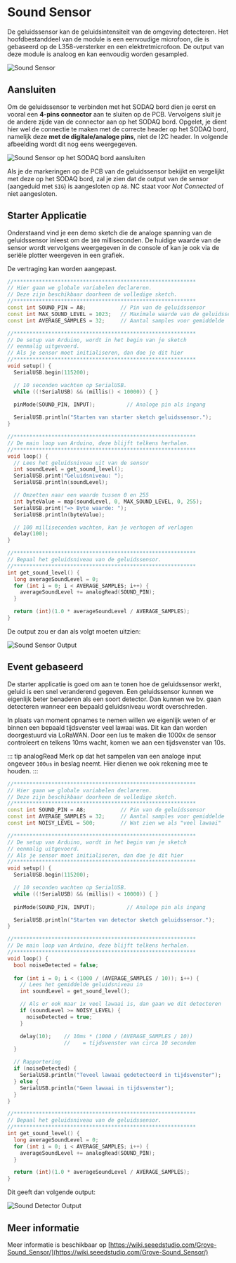# Sound Sensor

De geluidssensor kan de geluidsintensiteit van de omgeving detecteren. Het hoofdbestanddeel van de module is een eenvoudige microfoon, die is gebaseerd op de L358-versterker en een elektretmicrofoon. De output van deze module is analoog en kan eenvoudig worden gesampled.

![Sound Sensor](./img/sound_sensor.jpg)

## Aansluiten

Om de geluidssensor te verbinden met het SODAQ bord dien je eerst en vooral een **4-pins connector** aan te sluiten op de PCB. Vervolgens sluit je de andere zijde van de connector aan op het SODAQ bord. Opgelet, je dient hier wel de connectie te maken met de correcte header op het SODAQ bord, namelijk deze **met de digitale/analoge pins**, niet de I2C header. In volgende afbeelding wordt dit nog eens weergegeven.

![Sound Sensor op het SODAQ bord aansluiten](./img/connecting_sound_sensor_to_sodaq.png)

Als je de markeringen op de PCB van de geluidssensor bekijkt en vergelijkt met deze op het SODAQ bord, zal je zien dat de output van de sensor (aangeduid met `SIG`) is aangesloten op `A8`. NC staat voor *Not Connected* of niet aangesloten.

## Starter Applicatie

Onderstaand vind je een demo sketch die de analoge spanning van de geluidssensor inleest om de `100` milliseconden. De huidige waarde van de sensor wordt vervolgens weergegeven in de console of kan je ook via de seriële plotter weergeven in een grafiek.

De vertraging kan worden aangepast.

```cpp
//**********************************************************
// Hier gaan we globale variabelen declareren.
// Deze zijn beschikbaar doorheen de volledige sketch.
//**********************************************************
const int SOUND_PIN = A8;           // Pin van de geluidssensor
const int MAX_SOUND_LEVEL = 1023;   // Maximale waarde van de geluidssensor
const int AVERAGE_SAMPLES = 32;     // Aantal samples voor gemiddelde

//**********************************************************
// De setup van Arduino, wordt in het begin van je sketch
// eenmalig uitgevoerd.
// Als je sensor moet initialiseren, dan doe je dit hier
//**********************************************************
void setup() {
  SerialUSB.begin(115200);

  // 10 seconden wachten op SerialUSB. 
  while ((!SerialUSB) && (millis() < 10000)) { }
  
  pinMode(SOUND_PIN, INPUT);          // Analoge pin als ingang

  SerialUSB.println("Starten van starter sketch geluidssensor.");
}

//**********************************************************
// De main loop van Arduino, deze blijft telkens herhalen.
//**********************************************************
void loop() {
  // Lees het geluidsniveau uit van de sensor
  int soundLevel = get_sound_level();
  SerialUSB.print("Geluidsniveau: ");
  SerialUSB.println(soundLevel);

  // Omzetten naar een waarde tussen 0 en 255
  int byteValue = map(soundLevel, 0, MAX_SOUND_LEVEL, 0, 255);
  SerialUSB.print("=> Byte waarde: ");
  SerialUSB.println(byteValue);

  // 100 milliseconden wachten, kan je verhogen of verlagen
  delay(100);
}

//**********************************************************
// Bepaal het geluidsniveau van de geluidssensor.
//**********************************************************
int get_sound_level() {
  long averageSoundLevel = 0;
  for (int i = 0; i < AVERAGE_SAMPLES; i++) {
    averageSoundLevel += analogRead(SOUND_PIN);
  }

  return (int)(1.0 * averageSoundLevel / AVERAGE_SAMPLES);
}
```

De output zou er dan als volgt moeten uitzien:

![Sound Sensor Output](./img/output_plotter.png)

## Event gebaseerd

De starter applicatie is goed om aan te tonen hoe de geluidssensor werkt, geluid is een snel veranderend gegeven. Een geluidssensor kunnen we eigenlijk beter benaderen als een soort detector. Dan kunnen we bv. gaan detecteren wanneer een bepaald geluidsniveau wordt overschreden.

In plaats van moment opnames te nemen willen we eigenlijk weten of er binnen een bepaald tijdsvenster veel lawaai was. Dit kan dan worden doorgestuurd via LoRaWAN. Door een lus te maken die 1000x de sensor controleert en telkens 10ms wacht, komen we aan een tijdsvenster van 10s.

::: tip analogRead
Merk op dat het sampelen van een analoge input ongeveer `100us` in beslag neemt. Hier dienen we ook rekening mee te houden.
:::

```cpp
//**********************************************************
// Hier gaan we globale variabelen declareren.
// Deze zijn beschikbaar doorheen de volledige sketch.
//**********************************************************
const int SOUND_PIN = A8;           // Pin van de geluidssensor
const int AVERAGE_SAMPLES = 32;     // Aantal samples voor gemiddelde
const int NOISY_LEVEL = 500;        // Wat zien we als "veel lawaai"

//**********************************************************
// De setup van Arduino, wordt in het begin van je sketch
// eenmalig uitgevoerd.
// Als je sensor moet initialiseren, dan doe je dit hier
//**********************************************************
void setup() {
  SerialUSB.begin(115200);

  // 10 seconden wachten op SerialUSB. 
  while ((!SerialUSB) && (millis() < 10000)) { }
  
  pinMode(SOUND_PIN, INPUT);          // Analoge pin als ingang

  SerialUSB.println("Starten van detector sketch geluidssensor.");
}

//**********************************************************
// De main loop van Arduino, deze blijft telkens herhalen.
//**********************************************************
void loop() {
  bool noiseDetected = false;
  
  for (int i = 0; i < (1000 / (AVERAGE_SAMPLES / 10)); i++) {
    // Lees het gemiddelde geluidsniveau in
    int soundLevel = get_sound_level();

    // Als er ook maar 1x veel lawaai is, dan gaan we dit detecteren
    if (soundLevel >= NOISY_LEVEL) {
      noiseDetected = true;
    }

    delay(10);    // 10ms * (1000 / (AVERAGE_SAMPLES / 10))
                  //    = tijdsvenster van circa 10 seconden
  }

  // Rapportering
  if (noiseDetected) {
    SerialUSB.println("Teveel lawaai gedetecteerd in tijdsvenster");
  } else {
    SerialUSB.println("Geen lawaai in tijdsvenster");
  }
}

//**********************************************************
// Bepaal het geluidsniveau van de geluidssensor.
//**********************************************************
int get_sound_level() {
  long averageSoundLevel = 0;
  for (int i = 0; i < AVERAGE_SAMPLES; i++) {
    averageSoundLevel += analogRead(SOUND_PIN);
  }

  return (int)(1.0 * averageSoundLevel / AVERAGE_SAMPLES);
}
```

Dit geeft dan volgende output:

![Sound Detector Output](./img/sound_detector_output.png)

## Meer informatie

Meer informatie is beschikbaar op [https://wiki.seeedstudio.com/Grove-Sound_Sensor/](https://wiki.seeedstudio.com/Grove-Sound_Sensor/)

<!-- TODO: Things Network Decoder -->